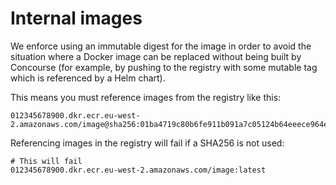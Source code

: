 # Internal images 

We enforce using an immutable digest for the image in order to avoid the situation where a Docker image can be replaced without being built by Concourse (for example, by pushing to the registry with some mutable tag which is referenced by a Helm chart).

This means you must reference images from the registry like this:

```
012345678900.dkr.ecr.eu-west-2.amazonaws.com/image@sha256:01ba4719c80b6fe911b091a7c05124b64eeece964e09c058ef8f9805daca546b
```

Referencing images in the registry will fail if a SHA256 is not used:

```
# This will fail
012345678900.dkr.ecr.eu-west-2.amazonaws.com/image:latest
```
